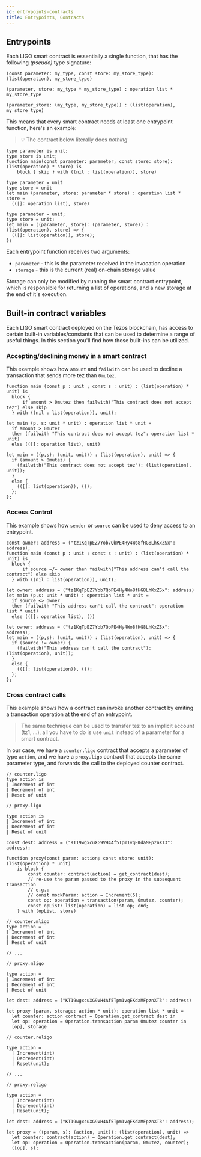 ```yaml
---
id: entrypoints-contracts
title: Entrypoints, Contracts
---
```


## Entrypoints

Each LIGO smart contract is essentially a single function, that has the following *(pseudo)* type signature:

<!--DOCUSAURUS_CODE_TABS-->
<!--Pascaligo-->
```
(const parameter: my_type, const store: my_store_type): (list(operation), my_store_type)
```

<!--CameLIGO-->
```
(parameter, store: my_type * my_store_type) : operation list * my_store_type
```

<!--ReasonLIGO-->
```
(parameter_store: (my_type, my_store_type)) : (list(operation), my_store_type)
```

<!--END_DOCUSAURUS_CODE_TABS-->

This means that every smart contract needs at least one entrypoint function, here's an example:

> 💡 The contract below literally does *nothing*

<!--DOCUSAURUS_CODE_TABS-->
<!--Pascaligo-->
```pascaligo group=a
type parameter is unit;
type store is unit;
function main(const parameter: parameter; const store: store): (list(operation) * store) is
    block { skip } with ((nil : list(operation)), store)
```

<!--CameLIGO-->
```cameligo group=a
type parameter = unit
type store = unit
let main (parameter, store: parameter * store) : operation list * store =
  (([]: operation list), store)
```

<!--ReasonLIGO-->
```reasonligo group=a
type parameter = unit;
type store = unit;
let main = ((parameter, store): (parameter, store)) : (list(operation), store) => {
  (([]: list(operation)), store);
};
```

<!--END_DOCUSAURUS_CODE_TABS-->

Each entrypoint function receives two arguments:
- `parameter` - this is the parameter received in the invocation operation
- `storage` - this is the current (real) on-chain storage value

Storage can only be modified by running the smart contract entrypoint, which is responsible for returning a list of operations, and a new storage at the end of it's execution.


## Built-in contract variables

Each LIGO smart contract deployed on the Tezos blockchain, has access to certain built-in variables/constants that can be used to determine a range
of useful things. In this section you'll find how those built-ins can be utilized.

### Accepting/declining money in a smart contract

This example shows how `amount` and `failwith` can be used to decline a transaction that sends more tez than `0mutez`.

<!--DOCUSAURUS_CODE_TABS-->
<!--Pascaligo-->
```pascaligo group=b
function main (const p : unit ; const s : unit) : (list(operation) * unit) is
  block {
      if amount > 0mutez then failwith("This contract does not accept tez") else skip
  } with ((nil : list(operation)), unit);
```

<!--CameLIGO-->
```cameligo group=b
let main (p, s: unit * unit) : operation list * unit =
  if amount > 0mutez
  then (failwith "This contract does not accept tez": operation list * unit)
  else (([]: operation list), unit)
```

<!--ReasonLIGO-->
```reasonligo group=b
let main = ((p,s): (unit, unit)) : (list(operation), unit) => {
  if (amount > 0mutez) {
    (failwith("This contract does not accept tez"): (list(operation), unit));
  }
  else {
    (([]: list(operation)), ());
  };
};
```

<!--END_DOCUSAURUS_CODE_TABS-->

### Access Control

This example shows how `sender` or `source` can be used to deny access to an entrypoint.

<!--DOCUSAURUS_CODE_TABS-->
<!--Pascaligo-->
```pascaligo group=c
const owner: address = ("tz1KqTpEZ7Yob7QbPE4Hy4Wo8fHG8LhKxZSx": address);
function main (const p : unit ; const s : unit) : (list(operation) * unit) is
  block {
      if source =/= owner then failwith("This address can't call the contract") else skip
  } with ((nil : list(operation)), unit);
```

<!--CameLIGO-->
```cameligo group=c
let owner: address = ("tz1KqTpEZ7Yob7QbPE4Hy4Wo8fHG8LhKxZSx": address)
let main (p,s: unit * unit) : operation list * unit =
  if source <> owner
  then (failwith "This address can't call the contract": operation list * unit)
  else (([]: operation list), ())
```

<!--ReasonLIGO-->
```reasonligo group=c
let owner: address = ("tz1KqTpEZ7Yob7QbPE4Hy4Wo8fHG8LhKxZSx": address);
let main = ((p,s): (unit, unit)) : (list(operation), unit) => {
  if (source != owner) {
    (failwith("This address can't call the contract"): (list(operation), unit));
  }
  else {
    (([]: list(operation)), ());
  };
};
```
<!--END_DOCUSAURUS_CODE_TABS-->

### Cross contract calls

This example shows how a contract can invoke another contract by emiting a transaction operation at the end of an entrypoint.

> The same technique can be used to transfer tez to an implicit account (tz1, ...), all you have to do is use `unit` instead of a parameter for a smart contract.

In our case, we have a `counter.ligo` contract that accepts a parameter of type `action`, and we have a `proxy.ligo` contract that accepts the same parameter type, and forwards the call to the deployed counter contract.

<!--DOCUSAURUS_CODE_TABS-->
<!--Pascaligo-->
```pascaligo
// counter.ligo
type action is
| Increment of int
| Decrement of int
| Reset of unit

```

```pascaligo skip
// proxy.ligo

type action is
| Increment of int
| Decrement of int
| Reset of unit

const dest: address = ("KT19wgxcuXG9VH4Af5Tpm1vqEKdaMFpznXT3": address);

function proxy(const param: action; const store: unit): (list(operation) * unit)
    is block {
        const counter: contract(action) = get_contract(dest);
        // re-use the param passed to the proxy in the subsequent transaction
        // e.g.:
        // const mockParam: action = Increment(5);
        const op: operation = transaction(param, 0mutez, counter);
        const opList: list(operation) = list op; end;
    } with (opList, store)
```
<!--CameLIGO-->
```cameligo
// counter.mligo
type action = 
| Increment of int
| Decrement of int
| Reset of unit

// ...
```

```cameligo
// proxy.mligo

type action = 
| Increment of int
| Decrement of int
| Reset of unit

let dest: address = ("KT19wgxcuXG9VH4Af5Tpm1vqEKdaMFpznXT3": address)

let proxy (param, storage: action * unit): operation list * unit =
  let counter: action contract = Operation.get_contract dest in
  let op: operation = Operation.transaction param 0mutez counter in
  [op], storage
```

<!--ReasonLIGO-->
```reasonligo
// counter.religo

type action =
  | Increment(int)
  | Decrement(int)
  | Reset(unit);

// ...
```

```reasonligo
// proxy.religo

type action =
  | Increment(int)
  | Decrement(int)
  | Reset(unit);

let dest: address = ("KT19wgxcuXG9VH4Af5Tpm1vqEKdaMFpznXT3": address);

let proxy = ((param, s): (action, unit)): (list(operation), unit) =>
  let counter: contract(action) = Operation.get_contract(dest);
  let op: operation = Operation.transaction(param, 0mutez, counter);
  ([op], s);
```

<!--END_DOCUSAURUS_CODE_TABS-->
